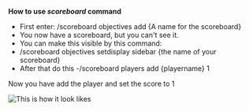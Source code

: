 **How to use *scoreboard* command**



- First enter: /scoreboard objectives add {A name for the scoreboard}    
- You now have a scoreboard, but you can't see it.  
- You can make this visible by this command:  
- /scoreboard objectives setdisplay sidebar {the name of your scoreboard}      
- After that do this
-/scoreboard players add {playername} 1  

Now you have add the player and set the score to 1

![This is how it look likes]()

  
